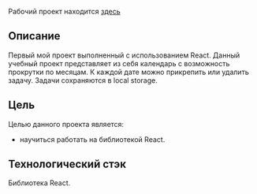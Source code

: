 Рабочий проект находится [здесь](https://zenutkinn.github.io/learning.organaizer/)

## Описание

Первый мой проект выполненный с использованием React. Данный учебный проект представляет из себя календарь с возможность прокрутки по месяцам. К каждой дате можно прикрепить или удалить задачу. Задачи сохраняются в local storage.

## Цель

Целью данного проекта является:

- научиться работать на библиотекой React.

## Технологический стэк

Библиотека React.
